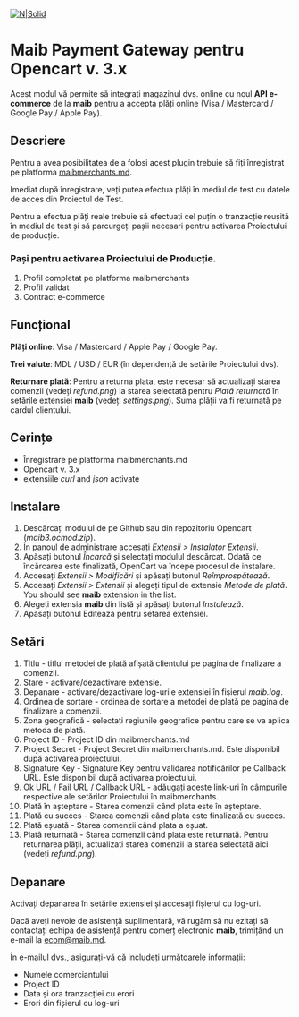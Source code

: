[![N|Solid](https://www.maib.md/images/logo.svg)](https://www.maib.md)

# Maib Payment Gateway pentru Opencart v. 3.x
Acest modul vă permite să integrați magazinul dvs. online cu noul **API e-commerce** de la **maib** pentru a accepta plăți online (Visa / Mastercard / Google Pay / Apple Pay).

## Descriere
Pentru a avea posibilitatea de a folosi acest plugin trebuie să fiți înregistrat pe platforma [maibmerchants.md](https://maibmerchants.md).

Imediat după înregistrare, veți putea efectua plăți în mediul de test cu datele de acces din Proiectul de Test.

Pentru a efectua plăți reale trebuie să efectuați cel puțin o tranzacție reușită în mediul de test și să parcurgeți pașii necesari pentru activarea Proiectului de producție.

### Pași pentru activarea Proiectului de Producție.
1. Profil completat pe platforma maibmerchants
2. Profil validat
3. Contract e-commerce

## Funcțional
**Plăți online**: Visa / Mastercard / Apple Pay / Google Pay.

**Trei valute**: MDL / USD / EUR (în dependență de setările Proiectului dvs).

**Returnare plată**: Pentru a returna plata, este necesar să actualizați starea comenzii (vedeți _refund.png_) la starea selectată pentru _Plată returnată_ în setările extensiei **maib** (vedeți _settings.png_). Suma plății va fi returnată pe cardul clientului.

## Cerințe 
- Înregistrare pe platforma maibmerchants.md
- Opencart v. 3.x
- extensiile _curl_ and _json_ activate

## Instalare
1. Descărcați modulul de pe Github sau din repozitoriu Opencart (_maib3.ocmod.zip_).
2. În panoul de administrare accesați _Extensii > Instalator Extensii_.
3. Apăsați butonul _Încarcă_ și selectați modulul descărcat. Odată ce încărcarea este finalizată, OpenCart va începe procesul de instalare.
4. Accesați _Extensii > Modificări_ și apăsați butonul _Reîmprospătează_.
5. Accesați _Extensii > Extensii_ și alegeți tipul de extensie _Metode de plată_. You should see **maib** extension in the list.
6. Alegeți extensia **maib** din listă și apăsați butonul _Instalează_.
7. Apăsați butonul Editează pentru setarea extensiei.

## Setări
1. Titlu - titlul metodei de plată afișată clientului pe pagina de finalizare a comenzii.
2. Stare - activare/dezactivare extensie.
3. Depanare - activare/dezactivare log-urile extensiei în fișierul _maib.log_.
4. Ordinea de sortare - ordinea de sortare a metodei de plată pe pagina de finalizare a comenzii.
5. Zona geografică - selectați regiunile geografice pentru care se va aplica metoda de plată.
6. Project ID - Project ID din maibmerchants.md
7. Project Secret - Project Secret din maibmerchants.md. Este disponibil după activarea proiectului.
8. Signature Key - Signature Key pentru validarea notificărilor pe Callback URL. Este disponibil după activarea proiectului.
9. Ok URL / Fail URL / Callback URL - adăugați aceste link-uri în câmpurile respective ale setărilor Proiectului în maibmerchants.
10. Plată în așteptare - Starea comenzii când plata este în așteptare.
11. Plată cu succes - Starea comenzii când plata este finalizată cu succes.
12. Plată eșuată - Starea comenzii când plata a eșuat.
13. Platã returnatã - Starea comenzii când plata este returnată. Pentru returnarea plății, actualizați starea comenzii la starea selectată aici (vedeți _refund.png_).

## Depanare
Activați depanarea în setările extensiei și accesați fișierul cu log-uri.

Dacă aveți nevoie de asistență suplimentară, vă rugăm să nu ezitați să contactați echipa de asistență pentru comerț electronic **maib**, trimițând un e-mail la ecom@maib.md.

În e-mailul dvs., asigurați-vă că includeți următoarele informații:
- Numele comerciantului
- Project ID
- Data și ora tranzacției cu erori
- Erori din fișierul cu log-uri

